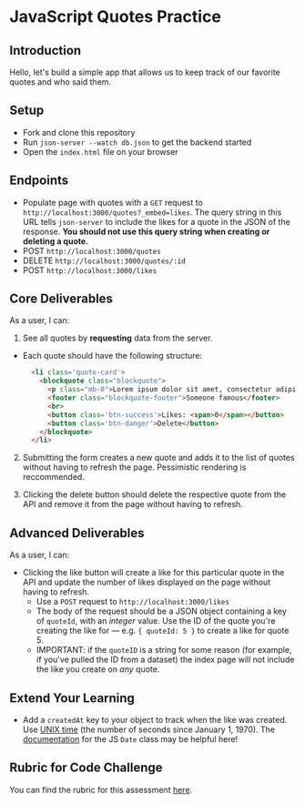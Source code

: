 # JavaScript Quotes Practice

## Introduction

Hello, let's build a simple app that allows us to keep track of our favorite quotes and who said them.


## Setup

- Fork and clone this repository
- Run `json-server --watch db.json` to get the backend started
- Open the `index.html` file on your browser

## Endpoints

* Populate page with quotes with a `GET` request to `http://localhost:3000/quotes?_embed=likes`. The query string in this URL tells `json-server` to include the likes for a quote in the JSON of the response. <b>You should not use this query string when creating or deleting a quote.</b>
* POST `http://localhost:3000/quotes`
* DELETE `http://localhost:3000/quotes/:id`
* POST `http://localhost:3000/likes`

## Core Deliverables
As a user, I can:

1. See all quotes by **requesting** data from the server.
  * Each quote should have the following structure:
    ```html
      <li class='quote-card'>
        <blockquote class="blockquote">
          <p class="mb-0">Lorem ipsum dolor sit amet, consectetur adipiscing elit. Integer posuere erat a ante.</p>
          <footer class="blockquote-footer">Someone famous</footer>
          <br>
          <button class='btn-success'>Likes: <span>0</span></button>
          <button class='btn-danger'>Delete</button>
        </blockquote>
      </li>
    ```
2. Submitting the form creates a new quote and adds it to the list of quotes
  without having to refresh the page. Pessimistic rendering is reccommended.

3. Clicking the delete button should delete the respective quote from the
  API and remove it from the page without having to refresh.

## Advanced Deliverables
As a user, I can:
- Clicking the like button will create a like for this particular quote in the
  API and update the number of likes displayed on the page without having to
  refresh.
  * Use a `POST` request to `http://localhost:3000/likes`
  * The body of the request should be a JSON object containing a key of
  `quoteId`, with an _integer_ value. Use the ID of the quote you're creating the like for — e.g. `{ quoteId: 5 }` to create a like for quote 5. 
  * IMPORTANT: if the `quoteID` is a string for some reason (for example, if you've pulled the ID from a dataset) the index page will not include the like you create on _any_ quote.

## Extend Your Learning

* Add a `createdAt` key to your object to track when the like was created. Use [UNIX time][] (the number of seconds since January 1, 1970). The  [documentation][] for the JS `Date` class may be helpful here!

[UNIX time]: https://en.wikipedia.org/wiki/Unix_time
[documentation]: https://developer.mozilla.org/en-US/docs/Web/JavaScript/Reference/Global_Objects/Date

## Rubric for Code Challenge

You can find the rubric for this assessment [here](https://github.com/learn-co-curriculum/se-rubrics/blob/master/module-3.md).